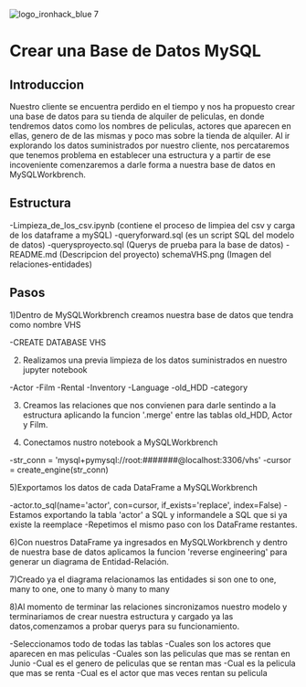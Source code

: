 ![logo_ironhack_blue 7](https://user-images.githubusercontent.com/23629340/40541063-a07a0a8a-601a-11e8-91b5-2f13e4e6b441.png)

# Crear una Base de Datos MySQL 

## Introduccion 

Nuestro cliente se encuentra perdido en el tiempo y nos ha propuesto crear una base de datos para su tienda de alquiler de peliculas, en donde tendremos datos como los nombres de peliculas, actores que aparecen en ellas, genero de de las mismas y poco mas sobre la tienda de alquiler. Al ir explorando los datos suministrados por nuestro cliente, nos percataremos que tenemos problema en establecer una estructura 
y a partir de ese incoveniente comenzaremos a darle forma a nuestra base de datos en MySQLWorkbrench.

## Estructura

-Limpieza_de_los_csv.ipynb (contiene el proceso de limpiea del csv y carga de los dataframe a mySQL)
-queryforward.sql          (es un script SQL del modelo de datos)
-querysproyecto.sql        (Querys de prueba para la base de datos)
-README.md                 (Descripcion del proyecto)
schemaVHS.png              (Imagen del relaciones-entidades)


## Pasos 

1)Dentro de MySQLWorkbrench creamos nuestra base de datos que tendra como nombre VHS

-CREATE DATABASE VHS

2) Realizamos una previa limpieza de los datos suministrados en nuestro jupyter notebook

-Actor 
-Film
-Rental
-Inventory
-Language
-old_HDD
-category

3) Creamos las relaciones que nos convienen para darle sentindo a la estructura aplicando la funcion '.merge' entre las tablas old_HDD, Actor y Film.

4) Conectamos nustro notebook a MySQLWorkbrench

-str_conn = 'mysql+pymysql://root:#######@localhost:3306/vhs'
-cursor = create_engine(str_conn)

5)Exportamos los datos de cada DataFrame a MySQLWorkbrench

-actor.to_sql(name='actor', con=cursor, if_exists='replace', index=False)
-Estamos exportando la tabla 'actor' a SQL y informandele a SQL que si ya existe la reemplace 
-Repetimos el mismo paso con los DataFrame restantes. 

6)Con nuestros DataFrame ya ingresados en MySQLWorkbrench y dentro de nuestra base de datos aplicamos la funcion 'reverse engineering' para generar un diagrama de Entidad-Relación.

7)Creado ya el diagrama relacionamos las entidades si son one to one, many to one, one to many ò many to many

8)Al momento de terminar las relaciones sincronizamos nuestro modelo y terminariamos de crear nuestra estructura y cargado ya las datos,comenzamos a probar querys para su funcionamiento. 

-Seleccionamos todo de todas las tablas
-Cuales son los actores que aparecen en mas peliculas
-Cuales son las peliculas que mas se rentan en Junio
-Cual es el genero de peliculas que se rentan mas 
-Cual es la pelicula que mas se renta 
-Cual es el actor que mas veces rentan su pelicula

